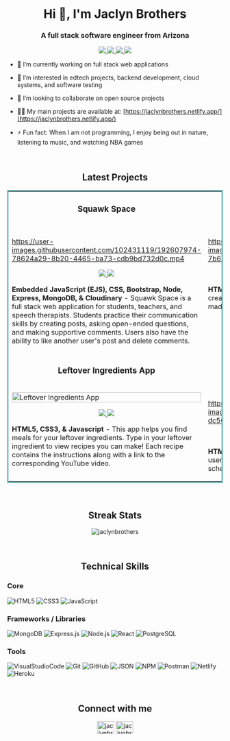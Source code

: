 <h1 align="center">Hi 👋, I'm Jaclyn Brothers</h1>
<h3 align="center">A full stack software engineer from Arizona</h3>
<p align="center">
  <a target="_blank" href="https://jaclynbrothers.netlify.app/">
    <img src="https://img.shields.io/badge/Website-243964?style=for-the-badge&logo=react&logoColor=white">
  </a>
<!--     <a target="_blank" href="#">
    <img src="https://img.shields.io/badge/Resume-3B732C?style=for-the-badge&logo=react&logoColor=white">
  </a>
  <a target="_blank" href="mailto:#">
    <img src="https://img.shields.io/badge/EMail-D14836?style=for-the-badge&logo=gmail&logoColor=white">
  </a> -->
  <a target="_blank" href="https://twitter.com/jaclynbrothers" target="_blank">
    <img src="https://img.shields.io/badge/Twitter-1DA1F2?style=for-the-badge&logo=twitter&logoColor=white"/>
  </a>
  <a target="_blank" href="https://linkedin.com/in/jaclynbrothers" target="_blank">
    <img src="https://img.shields.io/badge/linkedin-%230077B5.svg?style=for-the-badge&logo=linkedin&logoColor=white"/>
  </a>
  <a target="_blank" href="https://angel.co/u/jaclynbrothers" target="_blank">
      <img src="https://img.shields.io/badge/AngelList-%23D4D4D4.svg?style=for-the-badge&logo=AngelList&logoColor=black"/>
  </a>
</p>

- 🔭 I’m currently working on full stack web applications

- 🌱 I’m interested in edtech projects, backend development, cloud systems, and software testing

- 🤝 I’m looking to collaborate on open source projects

- 👩‍💻 My main projects are available at: [https://jaclynbrothers.netlify.app/](https://jaclynbrothers.netlify.app/)

- ⚡ Fun fact: When I am not programming, I enjoy being out in nature, listening to music, and watching NBA games

<br>

<h2 align="center">Latest Projects</h2>
<table bordercolor="#66b2b2">
  <tr>
    <td width="50%" valign="top">
      <h3 align="center">Squawk Space</h3>
        <br>
      <a target="_blank" href="https://squawk-space.onrender.com/"></a>    

https://user-images.githubusercontent.com/102431119/192607974-78624a29-8b20-4465-ba73-cdb9bd732d0c.mp4

  <p align="center">
  <a href="https://github.com/jaclynbrothers/squawk-space" target="_blank">
    <img src="https://img.shields.io/badge/Code-black?style=for-the-badge&logo=github">
  </a>  
  <a href="https://squawk-space.onrender.com/" target="_blank">
    <img src="https://img.shields.io/badge/-website-green?style=for-the-badge&color=243964">
  </a>
      </p>
        <p><strong>Embedded JavaScript (EJS), CSS, Bootstrap, Node, Express, MongoDB, & Cloudinary</strong> - Squawk Space is a full stack web application for students, teachers, and speech therapists. Students practice their communication skills by creating posts, asking open-ended questions, and making supportive comments. Users also have the ability to like another user's post and delete comments.</p>
    </td>
<td width="50%" valign="top">
      <h3 align="center">Artist Portfolio</h3>
        <br>
      <a target="_blank" href="https://fmsilver.netlify.app/"></a>    

https://user-images.githubusercontent.com/102431119/191099089-7b668498-0919-4993-8203-871c8bce560d.mp4

  <p align="center">
  <a href="https://github.com/jaclynbrothers/artist-portfolio" target="_blank">
    <img src="https://img.shields.io/badge/Code-black?style=for-the-badge&logo=github">
  </a>  
  <a href="https://fmsilver.netlify.app/" target="_blank">
    <img src="https://img.shields.io/badge/-website-green?style=for-the-badge&color=243964">
  </a>
      </p>
        <p><strong>HTML5, CSS3, & Javascript</strong> - This gallery website was created for the artist fmsilver to showcase their artwork made from recycled materials.</p>
    </td>
  </tr>
  
  <tr>
    <td width="50%" valign="top">
      <h3 align="center">Leftover Ingredients App</h3>
        <br>
        <a target="_blank" href="https://jaclynbrothers.github.io/leftover-ingredients-app/">
            <img src="https://media.giphy.com/media/i4gQPdSIkW3Yntg32O/giphy.gif" width="100%" alt="Leftover Ingredients App">
        </a>
        <br>
        <p align="center">
          
  <a href="https://github.com/jaclynbrothers/leftover-ingredients-app" target="_blank">
    <img src="https://img.shields.io/badge/Code-black?style=for-the-badge&logo=github">
  </a>  
  <a href="https://jaclynbrothers.github.io/leftover-ingredients-app/" target="_blank">
    <img src="https://img.shields.io/badge/-website-green?style=for-the-badge&color=243964">
  </a>
      </p>
        <p><strong>HTML5, CSS3, & Javascript</strong> - This app helps you find meals for your leftover ingredients. Type in your leftover ingredient to view recipes you can make! Each recipe contains the instructions along with a link to the corresponding YouTube video.</p>
    </td>
    <td width="50%" valign="top">
<h3 align="center">Prep and Step</h3>
        <br>
      <a target="_blank" href="https://jaclynbrothers.github.io/prep-and-step/"></a>    

https://user-images.githubusercontent.com/102431119/177065839-dc567614-75ca-4947-86b0-e85e606722e1.mp4

  <p align="center">
  <a href="https://github.com/jaclynbrothers/prep-and-step" target="_blank">
    <img src="https://img.shields.io/badge/Code-black?style=for-the-badge&logo=github">
  </a>  
  <a href="https://jaclynbrothers.github.io/prep-and-step/" target="_blank">
    <img src="https://img.shields.io/badge/-website-green?style=for-the-badge&color=243964">
  </a>
      </p>
        <p><strong>HTML5, CSS3, & Javascript</strong> - This application allows the user to select and name images to create a visual schedule of their student's or child's daily routine.</p>
    </td>
  </tr>
  
</table>

<br>

<h2 align="center">Streak Stats</h2>
<p align="center">
  <img align="center" src="https://github-readme-streak-stats.herokuapp.com/?user=jaclynbrothers&theme=highcontrast" alt="jaclynbrothers" />
</p>

<br>

<h2 align="center">Technical Skills</h2>
<p align="center">
<h3>Core</h3>

![HTML5](https://img.shields.io/badge/html5-%23E34F26.svg?style=for-the-badge&logo=html5&logoColor=white)
![CSS3](https://img.shields.io/badge/css3-%231572B6.svg?style=for-the-badge&logo=css3&logoColor=white)
![JavaScript](https://img.shields.io/badge/javascript-%23323330.svg?style=for-the-badge&logo=javascript&logoColor=%23F7DF1E)

<h3>Frameworks / Libraries</h3>

![MongoDB](https://img.shields.io/badge/MongoDB-%234ea94b.svg?style=for-the-badge&logo=mongodb&logoColor=white)
![Express.js](https://img.shields.io/badge/express.js-%23404d59.svg?style=for-the-badge&logo=express&logoColor=%2361DAFB)
![Node.js](https://img.shields.io/badge/Node.js-339933?style=for-the-badge&logo=nodedotjs&logoColor=white)
![React](https://img.shields.io/badge/react-%2320232a.svg?style=for-the-badge&logo=react&logoColor=%2361DAFB)
![PostgreSQL](https://img.shields.io/badge/PostgreSQL-316192?style=for-the-badge&logo=postgresql&logoColor=white)
<!-- ![TypeScript](https://img.shields.io/badge/typescript-272b33?logo=typescript&logoColor=0374c2&style=for-the-badge) -->

<h3>Tools</h3>

![VisualStudioCode](https://img.shields.io/badge/vscode-1f425f?logo=visualstudiocode&logoColor=0078d4&style=for-the-badge)
![Git](https://img.shields.io/badge/git-%23F05033.svg?style=for-the-badge&logo=git&logoColor=white)
![GitHub](https://img.shields.io/badge/github-%23121011.svg?style=for-the-badge&logo=github&logoColor=white)
![JSON](https://img.shields.io/badge/JSON-272b33?logo=JSON&logoColor=lightgrey&style=for-the-badge)
![NPM](https://img.shields.io/badge/npm-272b33?logo=npm&logoColor=cb3837&style=for-the-badge)
![Postman](https://img.shields.io/badge/Postman-FF6C37?style=for-the-badge&logo=Postman&logoColor=white)
![Netlify](https://img.shields.io/badge/Netlify-00C7B7?style=for-the-badge&logo=netlify&logoColor=white)
![Heroku](https://img.shields.io/badge/heroku-%23430098.svg?style=for-the-badge&logo=heroku&logoColor=white)
  
<!--     <img src="https://img.shields.io/badge/bootstrap-%23563D7C.svg?style=for-the-badge&logo=bootstrap&logoColor=white"/>
    <img src="https://img.shields.io/badge/webpack-%238DD6F9.svg?style=for-the-badge&logo=webpack&logoColor=black"/>
    <img src="https://img.shields.io/badge/WordPress-%23117AC9.svg?style=for-the-badge&logo=WordPress&logoColor=white"/>
    <img src="https://img.shields.io/badge/r-%23276DC3.svg?style=for-the-badge&logo=r&logoColor=white">
    ![PhotoShop](https://img.shields.io/badge/photoshop-272b33?logo=AdobePhotoShop&logoColor=31a8ff&style=for-the-badge) -->
</p>

<br>

<h2 align="center">Connect with me</h2>
<p align="center">
<a href="https://twitter.com/jaclynbrothers" target="blank"><img align="center" src="https://raw.githubusercontent.com/rahuldkjain/github-profile-readme-generator/master/src/images/icons/Social/twitter.svg" alt="jaclynbrothers" height="30" width="40" /></a>
<a href="https://linkedin.com/in/jaclynbrothers" target="blank"><img align="center" src="https://raw.githubusercontent.com/rahuldkjain/github-profile-readme-generator/master/src/images/icons/Social/linked-in-alt.svg" alt="jaclynbrothers" height="30" width="40" /></a>
</p>
